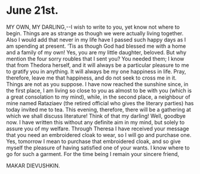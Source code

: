 # June 21st.

MY OWN, MY DARLING,--I wish to write to you, yet know not where to
begin. Things are as strange as though we were actually living together.
Also I would add that never in my life have I passed such happy days as
I am spending at present. ‘Tis as though God had blessed me with a home
and a family of my own! Yes, you are my little daughter, beloved. But
why mention the four sorry roubles that I sent you? You needed them;
I know that from Thedora herself, and it will always be a particular
pleasure to me to gratify you in anything. It will always be my one
happiness in life. Pray, therefore, leave me that happiness, and do
not seek to cross me in it. Things are not as you suppose. I have now
reached the sunshine since, in the first place, I am living so close to
you as almost to be with you (which is a great consolation to my mind),
while, in the second place, a neighbour of mine named Rataziaev (the
retired official who gives the literary parties) has today invited me
to tea. This evening, therefore, there will be a gathering at which we
shall discuss literature! Think of that my darling! Well, goodbye now.
I have written this without any definite aim in my mind, but solely to
assure you of my welfare. Through Theresa I have received your message
that you need an embroidered cloak to wear, so I will go and purchase
one. Yes, tomorrow I mean to purchase that embroidered cloak, and so
give myself the pleasure of having satisfied one of your wants. I know
where to go for such a garment. For the time being I remain your sincere
friend,

MAKAR DIEVUSHKIN.




